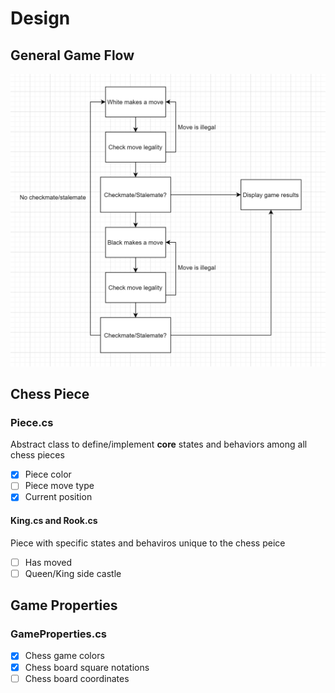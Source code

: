 # Design

## General Game Flow
![](./images/program-design-logic.PNG)  

## Chess Piece
### Piece.cs  
Abstract class to define/implement <b>core</b> states and behaviors among all chess pieces  
- [x] Piece color  
- [ ] Piece move type  
- [x] Current position  

#### King.cs and Rook.cs
Piece with specific states and behaviros unique to the chess peice
- [ ] Has moved
- [ ] Queen/King side castle

## Game Properties
### GameProperties.cs
- [x] Chess game colors
- [x] Chess board square notations
- [ ] Chess board coordinates

